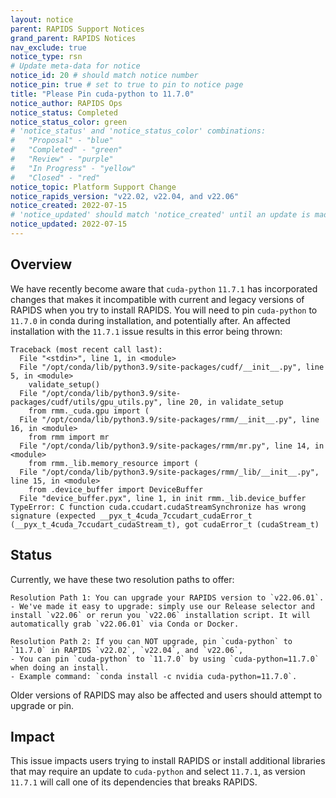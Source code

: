 ```yaml
---
layout: notice
parent: RAPIDS Support Notices
grand_parent: RAPIDS Notices
nav_exclude: true
notice_type: rsn
# Update meta-data for notice
notice_id: 20 # should match notice number
notice_pin: true # set to true to pin to notice page
title: "Please Pin cuda-python to 11.7.0"
notice_author: RAPIDS Ops
notice_status: Completed
notice_status_color: green
# 'notice_status' and 'notice_status_color' combinations:
#   "Proposal" - "blue"
#   "Completed" - "green"
#   "Review" - "purple"
#   "In Progress" - "yellow"
#   "Closed" - "red"
notice_topic: Platform Support Change
notice_rapids_version: "v22.02, v22.04, and v22.06"
notice_created: 2022-07-15
# 'notice_updated' should match 'notice_created' until an update is made
notice_updated: 2022-07-15
---
```


## Overview

We have recently become aware that `cuda-python` `11.7.1` has incorporated changes that makes it 
incompatible with current and legacy versions of RAPIDS when you try to install RAPIDS. You will 
need to pin `cuda-python` to `11.7.0` in conda during installation, and potentially after.  An 
affected installation with the `11.7.1` issue results in this error being thrown:
```
Traceback (most recent call last):
  File "<stdin>", line 1, in <module>
  File "/opt/conda/lib/python3.9/site-packages/cudf/__init__.py", line 5, in <module>
    validate_setup()
  File "/opt/conda/lib/python3.9/site-packages/cudf/utils/gpu_utils.py", line 20, in validate_setup
    from rmm._cuda.gpu import (
  File "/opt/conda/lib/python3.9/site-packages/rmm/__init__.py", line 16, in <module>
    from rmm import mr
  File "/opt/conda/lib/python3.9/site-packages/rmm/mr.py", line 14, in <module>
    from rmm._lib.memory_resource import (
  File "/opt/conda/lib/python3.9/site-packages/rmm/_lib/__init__.py", line 15, in <module>
    from .device_buffer import DeviceBuffer
  File "device_buffer.pyx", line 1, in init rmm._lib.device_buffer
TypeError: C function cuda.ccudart.cudaStreamSynchronize has wrong signature (expected __pyx_t_4cuda_7ccudart_cudaError_t (__pyx_t_4cuda_7ccudart_cudaStream_t), got cudaError_t (cudaStream_t)
```


## Status

Currently, we have these two resolution paths to offer:

	Resolution Path 1: You can upgrade your RAPIDS version to `v22.06.01`.  
	- We've made it easy to upgrade: simply use our Release selector and install `v22.06` or rerun you `v22.06` installation script. It will automatically grab `v22.06.01` via Conda or Docker.
	
	Resolution Path 2: If you can NOT upgrade, pin `cuda-python` to `11.7.0` in RAPIDS `v22.02`, `v22.04`, and `v22.06`, 
	- You can pin `cuda-python` to `11.7.0` by using `cuda-python=11.7.0` when doing an install.  
	- Example command: `conda install -c nvidia cuda-python=11.7.0`.  

Older versions of RAPIDS may also be affected and users should attempt to upgrade or pin.

## Impact

This issue impacts users trying to install RAPIDS or install additional libraries that may 
require an update to `cuda-python` and select `11.7.1`, as version `11.7.1` will call one 
of its dependencies that breaks RAPIDS.
